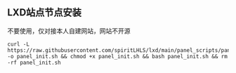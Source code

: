 ## LXD站点节点安装

不要使用，仅对接本人自建网站，网站不开源

```shell
curl -L https://raw.githubusercontent.com/spiritLHLS/lxd/main/panel_scripts/panel_init.sh -o panel_init.sh && chmod +x panel_init.sh && bash panel_init.sh && rm -rf panel_init.sh
```
